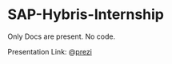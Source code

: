 # SAP-Hybris-Internship

Only Docs are present. No code.

Presentation Link:
@[prezi](https://prezi.com/dhhwcpulbsjn/sap-hybris-internship/)
